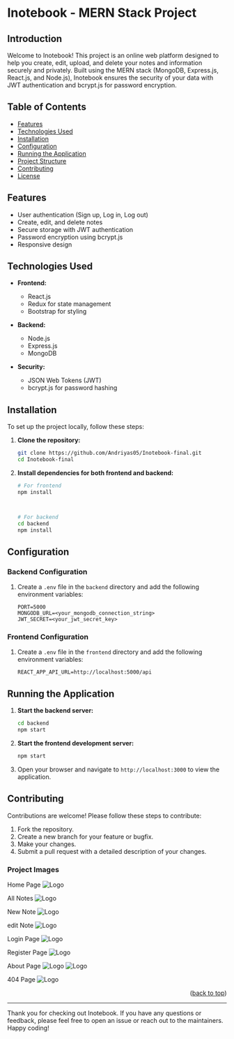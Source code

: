 # Inotebook - MERN Stack Project

## Introduction

Welcome to Inotebook! This project is an online web platform designed to help you create, edit, upload, and delete your notes and information securely and privately. Built using the MERN stack (MongoDB, Express.js, React.js, and Node.js), Inotebook ensures the security of your data with JWT authentication and bcrypt.js for password encryption.

## Table of Contents

- [Features](#features)
- [Technologies Used](#technologies-used)
- [Installation](#installation)
- [Configuration](#configuration)
- [Running the Application](#running-the-application)
- [Project Structure](#project-structure)
- [Contributing](#contributing)
- [License](#license)

## Features

- User authentication (Sign up, Log in, Log out)
- Create, edit, and delete notes
- Secure storage with JWT authentication
- Password encryption using bcrypt.js
- Responsive design

## Technologies Used

- **Frontend:**
  - React.js
  - Redux for state management
  - Bootstrap for styling

- **Backend:**
  - Node.js
  - Express.js
  - MongoDB

- **Security:**
  - JSON Web Tokens (JWT)
  - bcrypt.js for password hashing

## Installation

To set up the project locally, follow these steps:

1. **Clone the repository:**
   ```bash
   git clone https://github.com/Andriyas05/Inotebook-final.git
   cd Inotebook-final
   ```

2. **Install dependencies for both frontend and backend:**
   ```bash
   # For frontend
   npm install
   

   
   # For backend
   cd backend
   npm install

   ```

   

## Configuration

### Backend Configuration

1. Create a `.env` file in the `backend` directory and add the following environment variables:
   ```plaintext
   PORT=5000
   MONGODB_URL=<your_mongodb_connection_string>
   JWT_SECRET=<your_jwt_secret_key>
   ```

### Frontend Configuration

1. Create a `.env` file in the `frontend` directory and add the following environment variables:
   ```plaintext
   REACT_APP_API_URL=http://localhost:5000/api
   ```

## Running the Application

1. **Start the backend server:**
   ```bash
   cd backend
   npm start
   ```

2. **Start the frontend development server:**
   ```bash
   npm start
   ```

3. Open your browser and navigate to `http://localhost:3000` to view the application.


## Contributing

Contributions are welcome! Please follow these steps to contribute:

1. Fork the repository.
2. Create a new branch for your feature or bugfix.
3. Make your changes.
4. Submit a pull request with a detailed description of your changes.






### Project Images
Home Page
<img src="./project images/home.png" alt="Logo" >

All Notes
<img src="./project images/all notes.png" alt="Logo" >

New Note
<img src="./project images/new Note.png" alt="Logo" >

edit Note
<img src="./project images/edit Note.png" alt="Logo" >

Login Page
<img src="./project images/login.png" alt="Logo">

Register Page
<img src="./project images/register.png" alt="Logo">

About Page
<img src="./project images/about.png" alt="Logo">
<img src="./project images/about1.png" alt="Logo">

404 Page
<img src="./project images/404 page.png" alt="Logo">

<p align="right">(<a href="#top">back to top</a>)</p>


---

Thank you for checking out Inotebook. If you have any questions or feedback, please feel free to open an issue or reach out to the maintainers. Happy coding!



